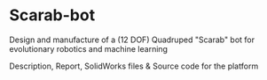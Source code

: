 # Scarab-bot
Design and manufacture of a (12 DOF) Quadruped "Scarab" bot for evolutionary robotics and machine learning

Description, Report, SolidWorks files & Source code for the platform 
